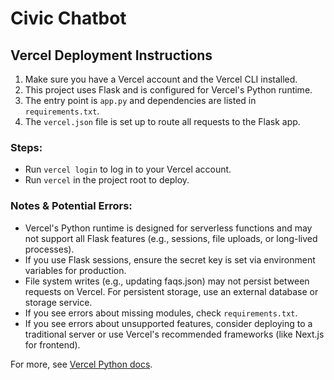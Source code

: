 # Civic Chatbot

## Vercel Deployment Instructions

1. Make sure you have a Vercel account and the Vercel CLI installed.
2. This project uses Flask and is configured for Vercel's Python runtime.
3. The entry point is `app.py` and dependencies are listed in `requirements.txt`.
4. The `vercel.json` file is set up to route all requests to the Flask app.

### Steps:
- Run `vercel login` to log in to your Vercel account.
- Run `vercel` in the project root to deploy.

### Notes & Potential Errors:
- Vercel's Python runtime is designed for serverless functions and may not support all Flask features (e.g., sessions, file uploads, or long-lived processes).
- If you use Flask sessions, ensure the secret key is set via environment variables for production.
- File system writes (e.g., updating faqs.json) may not persist between requests on Vercel. For persistent storage, use an external database or storage service.
- If you see errors about missing modules, check `requirements.txt`.
- If you see errors about unsupported features, consider deploying to a traditional server or use Vercel's recommended frameworks (like Next.js for frontend).

For more, see [Vercel Python docs](https://vercel.com/docs/runtimes#official-runtimes/python).
